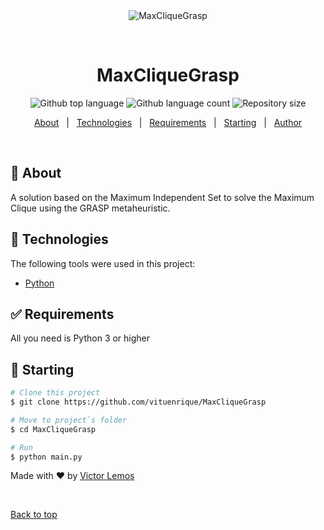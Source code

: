 <div align="center" id="top"> 
  <img src="./.github/app.gif" alt="MaxCliqueGrasp" />

  &#xa0;

  <!-- <a href="https://maxcliquegrasp.netlify.app">Demo</a> -->
</div>

<h1 align="center">MaxCliqueGrasp</h1>

<p align="center">
  <img alt="Github top language" src="https://img.shields.io/github/languages/top/vituenrique/maxcliquegrasp?color=56BEB8">

  <img alt="Github language count" src="https://img.shields.io/github/languages/count/vituenrique/maxcliquegrasp?color=56BEB8">

  <img alt="Repository size" src="https://img.shields.io/github/repo-size/vituenrique/maxcliquegrasp?color=56BEB8">
</p>

<!-- Status -->

<!-- <h4 align="center"> 
	🚧  MaxCliqueGrasp 🚀 Under construction...  🚧
</h4> 

<hr> -->

<p align="center">
  <a href="#dart-about">About</a> &#xa0; | &#xa0; 
  <a href="#rocket-technologies">Technologies</a> &#xa0; | &#xa0;
  <a href="#white_check_mark-requirements">Requirements</a> &#xa0; | &#xa0;
  <a href="#checkered_flag-starting">Starting</a> &#xa0; | &#xa0;
  <a href="https://github.com/vituenrique" target="_blank">Author</a>
</p>

<br>

## :dart: About ##

A solution based on the Maximum Independent Set to solve the Maximum Clique using the GRASP metaheuristic.

## :rocket: Technologies ##

The following tools were used in this project:

- [Python](https://www.python.org/)


## :white_check_mark: Requirements ##

All you need is Python 3 or higher

## :checkered_flag: Starting ##

```bash
# Clone this project
$ git clone https://github.com/vituenrique/MaxCliqueGrasp

# Move to project`s folder
$ cd MaxCliqueGrasp

# Run
$ python main.py
```

Made with :heart: by <a href="https://github.com/vituenrique" target="_blank">Victor Lemos</a>

&#xa0;

<a href="#top">Back to top</a>
